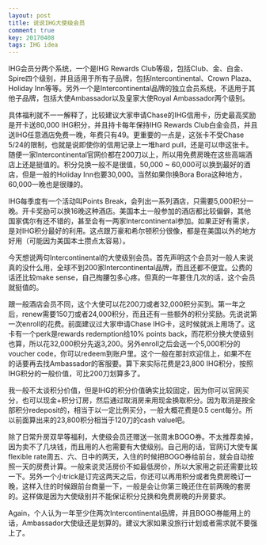 ```yaml
---
layout: post
title: 说说IHG大使级会员
comment: true
key: 20170408
tags: IHG idea
---
```


IHG会员分两个系统，一个是IHG Rewards Club等级，包括Club、金、白金、Spire四个级别，并且适用于所有子品牌，包括Intercontinental、Crown Plaza、Holiday Inn等等。另外一个是Intercontinental品牌的独立会员系统，不适用于其他子品牌，包括大使Ambassador以及皇家大使Royal Ambassador两个级别。

具体福利就不一一解释了，比较建议大家申请Chase的IHG信用卡，历史最高奖励是开卡送80,000 IHG积分，并且持卡每年保持IHG Rewards Club白金会员，并且送IHG任意酒店免费一晚，年费只有49。更重要的一点是，这张卡不受Chase 5/24的限制，也就是说即使你的信用记录上一堆hard pull，还是可以申这张卡。随便一家Intercontinental官网价都在200刀以上，所以用免费房晚在这些高端酒店上还是挺值的。积分兑换一般不是很值，50,000 ~ 60,000可以换到最好的酒店，但是一般的Holiday Inn也要30,000。当然如果你换Bora Bora这种地方，60,000一晚也是很赚的。

IHG每季度有一个活动叫Points Break，会列出一系列酒店，只需要5,000积分一晚。开卡奖励可以换16晚这种酒店。美国本土一般参加的酒店都比较偏僻，其他国家偶尔有还不错的，甚至会有一两家Intercontinental参加。如果正好有需求，是对IHG积分最好的利用。这点跟万豪和希尔顿积分很像，都是在美国以外的地方好用（可能因为美国本土攒点太容易）。

今天想说两句Intercontinental的大使级别会员。首先声明这个会员对一般人来说真的没什么用，全球不到200家Intercontinental品牌，而且还都不便宜。公费的话还比较make sense，自己掏腰包多心疼。但真的一年要住几次的话，这个会员就挺值的。

跟一般酒店会员不同，这个大使可以花200刀或者32,000积分买到。第一年之后，renew需要150刀或者24,000积分，而且还有一些额外的积分奖励。先说说第一次enroll的花费。前面建议过大家申请Chase IHG卡，这时候就派上用场了。这卡有一个perk是rewards redemption给10% points back，而花积分换大使级别也算，所以花32,000积分先返3,200。另外enroll之后会送一个5,000积分的voucher code，你可以redeem到账户里。这个一般在那封欢迎信上，如果不在的话要再去找Ambassador的客服要。算下来实际花费是23,800 IHG积分，按照IHG积分的一般价值，可比200刀划算多了。

我一般不太谈积分价值，但是IHG的积分价值确实比较固定，因为你可以官网买分，也可以现金+积分订房，然后通过取消房来用现金换取积分。因为取消是按全部积分redeposit的，相当于以一定比例买分，一般大概花费是0.5 cent每分。所以前面算出来的23,800积分相当于120刀的cash value吧。

除了日常升房双早等福利，大使级会员还赠送一张周末BOGO券。不太推荐卖掉，因为卖不了几块钱，而且用的人也需要有大使级别。自己用的话，官网订大使专属flexible rate周五、六、日中的两天，入住的时候把BOGO券给前台，就会自动按照一天的房费计算。一般来说灵活房价不如最低房价，所以大家用之前还需要比较一下。另外一个小trick是订完这两天之后，你还可以再用积分或者免费房晚订一晚，这样入住的时候跟前台商量一下，一般是会让你第三晚还住在前两晚的套房的。这样做是因为大使级别并不能保证积分兑换和免费房晚的升房要求。

Again，个人认为一年至少住两次Intercontinental品牌，并且BOGO券能用上的话，Ambassador大使级还是划算的。建议大家如果没旅行计划或者需求就不要强上了。
